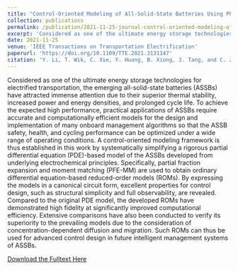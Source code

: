 ```yaml
---
title: "Control-Oriented Modeling of All-Solid-State Batteries Using Physics-Based Equivalent Circuits"
collection: publications
permalink: /publication/2021-11-25-journal-control-oriented-modeling-of-all-solid-state-batteries-using-physics-based-equivalent-circuits
excerpt: 'Considered as one of the ultimate energy storage technologies for electrified transportation, the emerging all-solid-state batteries (ASSBs) have attracted immense attention due to their superior thermal stability, increased power and energy densities, and prolonged cycle life. To achieve the expected high performance, practical applications of ASSBs require accurate and computationally efficient models for the design and implementation of many onboard management algorithms so that the ASSB safety, health, and cycling performance can be optimized under a wide range of operating conditions. A control-oriented modeling framework is thus established in this work by systematically simplifying a rigorous partial differential equation (PDE)-based model of the ASSBs developed from underlying electrochemical principles. Specifically, partial fraction expansion and moment matching (PFE-MM) are used to obtain ordinary differential equation-based reduced-order models (ROMs). By expressing the models in a canonical circuit form, excellent properties for control design, such as structural simplicity and full observability, are revealed. Compared to the original PDE model, the developed ROMs have demonstrated high fidelity at significantly improved computational efficiency. Extensive comparisons have also been conducted to verify its superiority to the prevailing models due to the consideration of concentration-dependent diffusion and migration. Such ROMs can thus be used for advanced control design in future intelligent management systems of ASSBs.'
date: 2021-11-25
venue: 'IEEE Transactions on Transportation Electrification'
paperurl: 'https://doi.org/10.1109/TTE.2021.3131147'
citation: 'Y. Li, T. Wik, C. Xie, Y. Huang, B. Xiong, J. Tang, and C. Zou, &quot;Control-oriented modeling of all-solid-state batteries using physics-based equivalent circuits,&quot; <i>IEEE Trans. Transport. Electrific.</i>, vol. 8, no. 2, pp. 2080-2092, Aug. 2022.'
---
```


Considered as one of the ultimate energy storage technologies for electrified transportation, the emerging all-solid-state batteries (ASSBs) have attracted immense attention due to their superior thermal stability, increased power and energy densities, and prolonged cycle life. To achieve the expected high performance, practical applications of ASSBs require accurate and computationally efficient models for the design and implementation of many onboard management algorithms so that the ASSB safety, health, and cycling performance can be optimized under a wide range of operating conditions. A control-oriented modeling framework is thus established in this work by systematically simplifying a rigorous partial differential equation (PDE)-based model of the ASSBs developed from underlying electrochemical principles. Specifically, partial fraction expansion and moment matching (PFE-MM) are used to obtain ordinary differential equation-based reduced-order models (ROMs). By expressing the models in a canonical circuit form, excellent properties for control design, such as structural simplicity and full observability, are revealed. Compared to the original PDE model, the developed ROMs have demonstrated high fidelity at significantly improved computational efficiency. Extensive comparisons have also been conducted to verify its superiority to the prevailing models due to the consideration of concentration-dependent diffusion and migration. Such ROMs can thus be used for advanced control design in future intelligent management systems of ASSBs.

[Download the Fulltext Here](https://research.chalmers.se/publication/527596/file/527596_Fulltext.pdf)

